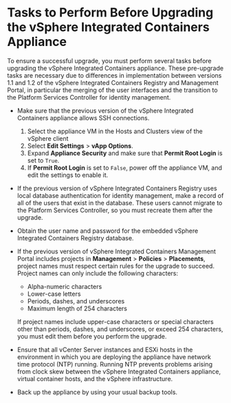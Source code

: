 # Tasks to Perform Before Upgrading the vSphere Integrated Containers Appliance #

To ensure a successful upgrade, you must perform several tasks before upgrading the vSphere Integrated Containers appliance. These pre-upgrade tasks are necessary due to differences in implementation between versions 1.1 and 1.2 of the vSphere Integrated Containers Registry and Management Portal, in particular the merging of the user interfaces and the transition to the Platform Services Controller for identity management.

- Make sure that the previous version of the vSphere Integrated Containers appliance allows SSH connections.

  1. Select the appliance VM in the Hosts and Clusters view of the vSphere client
  2. Select **Edit Settings** > **vApp Options**.
  3. Expand **Appliance Security** and make sure that **Permit Root Login** is set to `True`.
  4. If **Permit Root Login** is set to `False`, power off the appliance VM, and edit the settings to enable it.
- If the previous version of vSphere Integrated Containers Registry uses local database authentication for identity management, make a record of all of the users that exist in the database. These users cannot migrate to the Platform Services Controller, so you must recreate them after the upgrade.
- Obtain the user name and password for the embedded vSphere Integrated Containers Registry database.
- If the previous version of vSphere Integrated Containers Management Portal includes projects in **Management** > **Policies** > **Placements**, project names must respect certain rules for the upgrade to succeed. Project names can only include the following characters:

   - Alpha-numeric characters 
   - Lower-case letters
   - Periods, dashes, and underscores
   - Maximum length of 254 characters 
   
    If project names include upper-case characters or special characters other than periods, dashes, and underscores, or exceed 254 characters, you must edit them before you perform the upgrade. 
- Ensure that all vCenter Server instances and ESXi hosts in the environment in which you are deploying the appliance have network time protocol (NTP) running. Running NTP prevents problems arising from clock skew between the vSphere Integrated Containers appliance, virtual container hosts, and the vSphere infrastructure.
- Back up the appliance by using your usual backup tools.